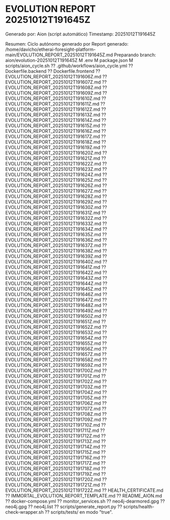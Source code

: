 # EVOLUTION REPORT 20251012T191645Z

Generado por: Aion (script automático)
Timestamp: 20251012T191645Z

Resumen: Ciclo autónomo generado por Report generado: /home/davicho/etherai-foresight-platform-main/EVOLUTION_REPORT_20251012T191645Z.md
Preparando branch: aion/evolution-20251012T191645Z
 M .env
 M package.json
 M scripts/aion_cycle.sh
?? .github/workflows/aion_cycle.yml
?? Dockerfile.backend
?? Dockerfile.frontend
?? EVOLUTION_REPORT_20251012T191606Z.md
?? EVOLUTION_REPORT_20251012T191607Z.md
?? EVOLUTION_REPORT_20251012T191608Z.md
?? EVOLUTION_REPORT_20251012T191609Z.md
?? EVOLUTION_REPORT_20251012T191610Z.md
?? EVOLUTION_REPORT_20251012T191611Z.md
?? EVOLUTION_REPORT_20251012T191612Z.md
?? EVOLUTION_REPORT_20251012T191613Z.md
?? EVOLUTION_REPORT_20251012T191614Z.md
?? EVOLUTION_REPORT_20251012T191615Z.md
?? EVOLUTION_REPORT_20251012T191616Z.md
?? EVOLUTION_REPORT_20251012T191617Z.md
?? EVOLUTION_REPORT_20251012T191618Z.md
?? EVOLUTION_REPORT_20251012T191619Z.md
?? EVOLUTION_REPORT_20251012T191620Z.md
?? EVOLUTION_REPORT_20251012T191621Z.md
?? EVOLUTION_REPORT_20251012T191622Z.md
?? EVOLUTION_REPORT_20251012T191623Z.md
?? EVOLUTION_REPORT_20251012T191624Z.md
?? EVOLUTION_REPORT_20251012T191625Z.md
?? EVOLUTION_REPORT_20251012T191626Z.md
?? EVOLUTION_REPORT_20251012T191627Z.md
?? EVOLUTION_REPORT_20251012T191628Z.md
?? EVOLUTION_REPORT_20251012T191629Z.md
?? EVOLUTION_REPORT_20251012T191630Z.md
?? EVOLUTION_REPORT_20251012T191631Z.md
?? EVOLUTION_REPORT_20251012T191632Z.md
?? EVOLUTION_REPORT_20251012T191633Z.md
?? EVOLUTION_REPORT_20251012T191634Z.md
?? EVOLUTION_REPORT_20251012T191635Z.md
?? EVOLUTION_REPORT_20251012T191636Z.md
?? EVOLUTION_REPORT_20251012T191637Z.md
?? EVOLUTION_REPORT_20251012T191638Z.md
?? EVOLUTION_REPORT_20251012T191639Z.md
?? EVOLUTION_REPORT_20251012T191640Z.md
?? EVOLUTION_REPORT_20251012T191641Z.md
?? EVOLUTION_REPORT_20251012T191642Z.md
?? EVOLUTION_REPORT_20251012T191643Z.md
?? EVOLUTION_REPORT_20251012T191644Z.md
?? EVOLUTION_REPORT_20251012T191645Z.md
?? EVOLUTION_REPORT_20251012T191646Z.md
?? EVOLUTION_REPORT_20251012T191647Z.md
?? EVOLUTION_REPORT_20251012T191648Z.md
?? EVOLUTION_REPORT_20251012T191649Z.md
?? EVOLUTION_REPORT_20251012T191650Z.md
?? EVOLUTION_REPORT_20251012T191651Z.md
?? EVOLUTION_REPORT_20251012T191652Z.md
?? EVOLUTION_REPORT_20251012T191653Z.md
?? EVOLUTION_REPORT_20251012T191654Z.md
?? EVOLUTION_REPORT_20251012T191655Z.md
?? EVOLUTION_REPORT_20251012T191656Z.md
?? EVOLUTION_REPORT_20251012T191657Z.md
?? EVOLUTION_REPORT_20251012T191658Z.md
?? EVOLUTION_REPORT_20251012T191659Z.md
?? EVOLUTION_REPORT_20251012T191700Z.md
?? EVOLUTION_REPORT_20251012T191701Z.md
?? EVOLUTION_REPORT_20251012T191702Z.md
?? EVOLUTION_REPORT_20251012T191703Z.md
?? EVOLUTION_REPORT_20251012T191704Z.md
?? EVOLUTION_REPORT_20251012T191705Z.md
?? EVOLUTION_REPORT_20251012T191706Z.md
?? EVOLUTION_REPORT_20251012T191707Z.md
?? EVOLUTION_REPORT_20251012T191708Z.md
?? EVOLUTION_REPORT_20251012T191709Z.md
?? EVOLUTION_REPORT_20251012T191710Z.md
?? EVOLUTION_REPORT_20251012T191711Z.md
?? EVOLUTION_REPORT_20251012T191712Z.md
?? EVOLUTION_REPORT_20251012T191713Z.md
?? EVOLUTION_REPORT_20251012T191714Z.md
?? EVOLUTION_REPORT_20251012T191715Z.md
?? EVOLUTION_REPORT_20251012T191716Z.md
?? EVOLUTION_REPORT_20251012T191717Z.md
?? EVOLUTION_REPORT_20251012T191718Z.md
?? EVOLUTION_REPORT_20251012T191719Z.md
?? EVOLUTION_REPORT_20251012T191720Z.md
?? EVOLUTION_REPORT_20251012T191721Z.md
?? EVOLUTION_REPORT_20251012T191722Z.md
?? HEALTH_CERTIFICATE.md
?? IMMORTAL_EVOLUTION_REPORT_TEMPLATE.md
?? README_AION.md
?? docker-compose.yml
?? monitor_services.sh
?? neo4j-dearmored.gpg
?? neo4j.gpg
?? neo4j.list
?? scripts/generate_report.py
?? scripts/health-check-wrapper.sh
?? scripts/tests/ en modo "true".

